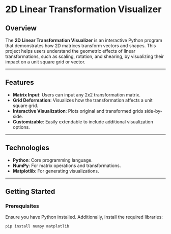 # 2D Linear Transformation Visualizer

## Overview

The **2D Linear Transformation Visualizer** is an interactive Python program that demonstrates how 2D matrices transform vectors and shapes. This project helps users understand the geometric effects of linear transformations, such as scaling, rotation, and shearing, by visualizing their impact on a unit square grid or vector.

---

## Features

- **Matrix Input**: Users can input any 2x2 transformation matrix.  
- **Grid Deformation**: Visualizes how the transformation affects a unit square grid.  
- **Interactive Visualization**: Plots original and transformed grids side-by-side.  
- **Customizable**: Easily extendable to include additional visualization options.  

---

## Technologies

- **Python**: Core programming language.  
- **NumPy**: For matrix operations and transformations.  
- **Matplotlib**: For generating visualizations.  

---

## Getting Started

### Prerequisites

Ensure you have Python installed. Additionally, install the required libraries:

```bash
pip install numpy matplotlib
